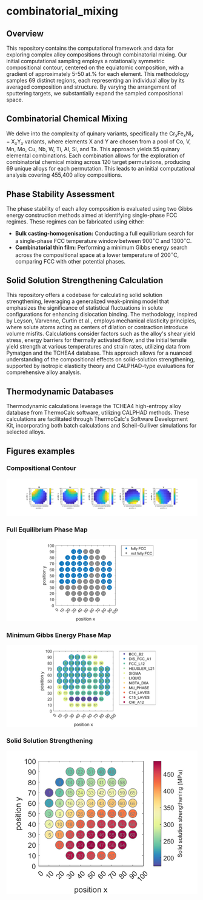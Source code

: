# combinatorial_mixing

## Overview

This repository contains the computational framework and data for exploring complex alloy compositions through combinatorial mixing. Our initial computational sampling employs a rotationally symmetric compositional contour, centered on the equiatomic composition, with a gradient of approximately 5-50 at.% for each element. This methodology samples 69 distinct regions, each representing an individual alloy by its averaged composition and structure. By varying the arrangement of sputtering targets, we substantially expand the sampled compositional space.

## Combinatorial Chemical Mixing

We delve into the complexity of quinary variants, specifically the $\text{Cr}_{x}\text{Fe}_{x}\text{Ni}_{x}-\text{X}_{x}\text{Y}_{x}$ variants, where elements X and Y are chosen from a pool of Co, V, Mn, Mo, Cu, Nb, W, Ti, Al, Si, and Ta. This approach yields 55 quinary elemental combinations. Each combination allows for the exploration of combinatorial chemical mixing across 120 target permutations, producing 69 unique alloys for each permutation. This leads to an initial computational analysis covering 455,400 alloy compositions.

## Phase Stability Assessment

The phase stability of each alloy composition is evaluated using two Gibbs energy construction methods aimed at identifying single-phase FCC regimes. These regimes can be fabricated using either:

- **Bulk casting-homogenisation:** Conducting a full equilibrium search for a single-phase FCC temperature window between $900^\circ\text{C}$ and $1300^\circ\text{C}$.
- **Combinatorial thin film:** Performing a minimum Gibbs energy search across the compositional space at a lower temperature of $200^\circ\text{C}$, comparing FCC with other potential phases.

## Solid Solution Strengthening Calculation

This repository offers a codebase for calculating solid solution strengthening, leveraging a generalized weak-pinning model that emphasizes the significance of statistical fluctuations in solute configurations for enhancing dislocation binding. The methodology, inspired by Leyson, Varvenne, Curtin et al., employs mechanical elasticity principles, where solute atoms acting as centers of dilation or contraction introduce volume misfits. Calculations consider factors such as the alloy's shear yield stress, energy barriers for thermally activated flow, and the initial tensile yield strength at various temperatures and strain rates, utilizing data from Pymatgen and the TCHEA4 database. This approach allows for a nuanced understanding of the compositional effects on solid-solution strengthening, supported by isotropic elasticity theory and CALPHAD-type evaluations for comprehensive alloy analysis.

## Thermodynamic Databases

Thermodynamic calculations leverage the TCHEA4 high-entropy alloy database from ThermoCalc software, utilizing CALPHAD methods. These calculations are facilitated through ThermoCalc's Software Development Kit, incorporating both batch calculations and Scheil-Gulliver simulations for selected alloys.

## Figures examples

### Compositional Contour

![Compositional Contour](v6_Fe_Cr_Ni_Co_V_Sputtering/Ni-Cr-Co-Fe-V_Sputter_CompoContour.png)  

### Full Equilibrium Phase Map

![Full Equilibrium Phase Map](v6_Fe_Cr_Ni_Co_V_Sputtering/Ni-Cr-Co-V-Fe_Gmin-FullEquil_FullEquil.png)

### Minimum Gibbs Energy Phase Map

![Minimum Gibbs Energy Phase Map](v6_Fe_Cr_Ni_Co_V_Sputtering/Ni-Cr-Co-V-Fe_Gmin-FullEquil_Gmin_473.15K.png)

### Solid Solution Strengthening

![Alt text](v6_Fe_Cr_Ni_Co_V_Sputtering/Ni-Cr-Co-V-Fe_SolidSolutionStrengthening_298.15K.png)
